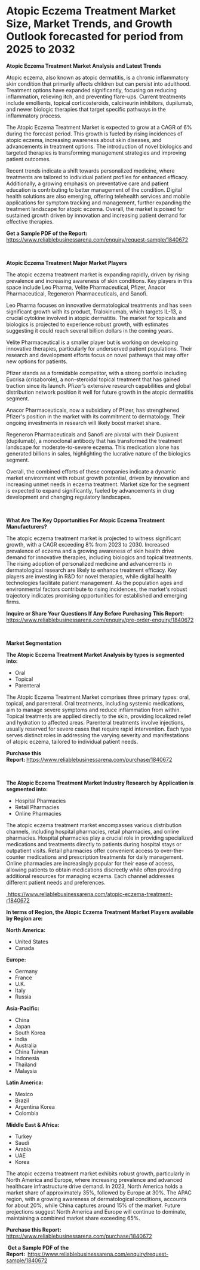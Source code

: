 <p><h1>Atopic Eczema Treatment Market Size, Market Trends, and Growth Outlook forecasted for period from 2025 to 2032</h1></p><p><strong>Atopic Eczema Treatment Market Analysis and Latest Trends</strong></p>
<p><p>Atopic eczema, also known as atopic dermatitis, is a chronic inflammatory skin condition that primarily affects children but can persist into adulthood. Treatment options have expanded significantly, focusing on reducing inflammation, relieving itch, and preventing flare-ups. Current treatments include emollients, topical corticosteroids, calcineurin inhibitors, dupilumab, and newer biologic therapies that target specific pathways in the inflammatory process.</p><p>The Atopic Eczema Treatment Market is expected to grow at a CAGR of 6% during the forecast period. This growth is fueled by rising incidences of atopic eczema, increasing awareness about skin diseases, and advancements in treatment options. The introduction of novel biologics and targeted therapies is transforming management strategies and improving patient outcomes. </p><p>Recent trends indicate a shift towards personalized medicine, where treatments are tailored to individual patient profiles for enhanced efficacy. Additionally, a growing emphasis on preventative care and patient education is contributing to better management of the condition. Digital health solutions are also emerging, offering telehealth services and mobile applications for symptom tracking and management, further expanding the treatment landscape for atopic eczema. Overall, the market is poised for sustained growth driven by innovation and increasing patient demand for effective therapies.</p></p>
<p><strong>Get a Sample PDF of the Report:&nbsp;</strong> <a href="https://www.reliablebusinessarena.com/enquiry/request-sample/1840672?utm_campaign=3534&utm_medium=2&utm_source=Github&utm_content=ia&utm_term=13042025&utm_id=atopic-eczema-treatment">https://www.reliablebusinessarena.com/enquiry/request-sample/1840672</a></p>
<p>&nbsp;</p>
<p><strong>Atopic Eczema Treatment Major Market Players</strong></p>
<p><p>The atopic eczema treatment market is expanding rapidly, driven by rising prevalence and increasing awareness of skin conditions. Key players in this space include Leo Pharma, Velite Pharmaceutical, Pfizer, Anacor Pharmaceutical, Regeneron Pharmaceuticals, and Sanofi. </p><p>Leo Pharma focuses on innovative dermatological treatments and has seen significant growth with its product, Tralokinumab, which targets IL-13, a crucial cytokine involved in atopic dermatitis. The market for topicals and biologics is projected to experience robust growth, with estimates suggesting it could reach several billion dollars in the coming years.</p><p>Velite Pharmaceutical is a smaller player but is working on developing innovative therapies, particularly for underserved patient populations. Their research and development efforts focus on novel pathways that may offer new options for patients.</p><p>Pfizer stands as a formidable competitor, with a strong portfolio including Eucrisa (crisaborole), a non-steroidal topical treatment that has gained traction since its launch. Pfizer’s extensive research capabilities and global distribution network position it well for future growth in the atopic dermatitis segment.</p><p>Anacor Pharmaceuticals, now a subsidiary of Pfizer, has strengthened Pfizer's position in the market with its commitment to dermatology. Their ongoing investments in research will likely boost market share.</p><p>Regeneron Pharmaceuticals and Sanofi are pivotal with their Dupixent (dupilumab), a monoclonal antibody that has transformed the treatment landscape for moderate-to-severe eczema. This medication alone has generated billions in sales, highlighting the lucrative nature of the biologics segment.</p><p>Overall, the combined efforts of these companies indicate a dynamic market environment with robust growth potential, driven by innovation and increasing unmet needs in eczema treatment. Market size for the segment is expected to expand significantly, fueled by advancements in drug development and changing regulatory landscapes.</p></p>
<p>&nbsp;</p>
<p><strong>What Are The Key Opportunities For Atopic Eczema Treatment Manufacturers?</strong></p>
<p><p>The atopic eczema treatment market is projected to witness significant growth, with a CAGR exceeding 8% from 2023 to 2030. Increased prevalence of eczema and a growing awareness of skin health drive demand for innovative therapies, including biologics and topical treatments. The rising adoption of personalized medicine and advancements in dermatological research are likely to enhance treatment efficacy. Key players are investing in R&D for novel therapies, while digital health technologies facilitate patient management. As the population ages and environmental factors contribute to rising incidences, the market's robust trajectory indicates promising opportunities for established and emerging firms.</p></p>
<p><strong>Inquire or Share Your Questions If Any Before Purchasing This Report:</strong> <a href="https://www.reliablebusinessarena.com/enquiry/pre-order-enquiry/1840672?utm_campaign=3534&utm_medium=2&utm_source=Github&utm_content=ia&utm_term=13042025&utm_id=atopic-eczema-treatment">https://www.reliablebusinessarena.com/enquiry/pre-order-enquiry/1840672</a></p>
<p>&nbsp;</p>
<p><strong>Market Segmentation</strong></p>
<p><strong>The Atopic Eczema Treatment Market Analysis by types is segmented into:</strong></p>
<p><ul><li>Oral</li><li>Topical</li><li>Parenteral</li></ul></p>
<p><p>The Atopic Eczema Treatment Market comprises three primary types: oral, topical, and parenteral. Oral treatments, including systemic medications, aim to manage severe symptoms and reduce inflammation from within. Topical treatments are applied directly to the skin, providing localized relief and hydration to affected areas. Parenteral treatments involve injections, usually reserved for severe cases that require rapid intervention. Each type serves distinct roles in addressing the varying severity and manifestations of atopic eczema, tailored to individual patient needs.</p></p>
<p><strong>Purchase this Report:&nbsp;</strong><a href="https://www.reliablebusinessarena.com/purchase/1840672?utm_campaign=3534&utm_medium=2&utm_source=Github&utm_content=ia&utm_term=13042025&utm_id=atopic-eczema-treatment">https://www.reliablebusinessarena.com/purchase/1840672</a></p>
<p>&nbsp;</p>
<p><strong>The Atopic Eczema Treatment Market Industry Research by Application is segmented into:</strong></p>
<p><ul><li>Hospital Pharmacies</li><li>Retail Pharmacies</li><li>Online Pharmacies</li></ul></p>
<p><p>The atopic eczema treatment market encompasses various distribution channels, including hospital pharmacies, retail pharmacies, and online pharmacies. Hospital pharmacies play a crucial role in providing specialized medications and treatments directly to patients during hospital stays or outpatient visits. Retail pharmacies offer convenient access to over-the-counter medications and prescription treatments for daily management. Online pharmacies are increasingly popular for their ease of access, allowing patients to obtain medications discreetly while often providing additional resources for managing eczema. Each channel addresses different patient needs and preferences.</p></p>
<p><a href="https://www.reliablebusinessarena.com/atopic-eczema-treatment-r1840672?utm_campaign=3534&utm_medium=2&utm_source=Github&utm_content=ia&utm_term=13042025&utm_id=atopic-eczema-treatment">&nbsp;https://www.reliablebusinessarena.com/atopic-eczema-treatment-r1840672</a></p>
<p><strong>In terms of Region, the Atopic Eczema Treatment Market Players available by Region are:</strong></p>
<p>
    <p> <strong> North America: </strong>
        <ul>
            <li>United States</li>
            <li>Canada</li>
        </ul>
        </p> 
    <p> <strong> Europe: </strong>
        <ul>
            <li>Germany</li>
            <li>France</li>
            <li>U.K.</li>
            <li>Italy</li>
            <li>Russia</li>
        </ul>
        </p> 
    <p> <strong> Asia-Pacific: </strong>
        <ul>
            <li>China</li>
            <li>Japan</li>
            <li>South Korea</li>
            <li>India</li>
            <li>Australia</li>
            <li>China Taiwan</li>
            <li>Indonesia</li>
            <li>Thailand</li>
            <li>Malaysia</li>
        </ul>
        </p> 
    <p> <strong> Latin America: </strong>
        <ul>
            <li>Mexico</li>
            <li>Brazil</li>
            <li>Argentina Korea</li>
            <li>Colombia</li>
        </ul>
        </p> 
    <p> <strong> Middle East & Africa: </strong>
        <ul>
            <li>Turkey</li>
            <li>Saudi</li>
            <li>Arabia</li>
            <li>UAE</li>
            <li>Korea</li>
        </ul>
    </p>
    </p>
<p><p>The atopic eczema treatment market exhibits robust growth, particularly in North America and Europe, where increasing prevalence and advanced healthcare infrastructure drive demand. In 2023, North America holds a market share of approximately 35%, followed by Europe at 30%. The APAC region, with a growing awareness of dermatological conditions, accounts for about 20%, while China captures around 15% of the market. Future projections suggest North America and Europe will continue to dominate, maintaining a combined market share exceeding 65%.</p></p>
<p><strong>Purchase this Report: </strong><a href="https://www.reliablebusinessarena.com/purchase/1840672?utm_campaign=3534&utm_medium=2&utm_source=Github&utm_content=ia&utm_term=13042025&utm_id=atopic-eczema-treatment">https://www.reliablebusinessarena.com/purchase/1840672</a></p>
<p>&nbsp;<strong>Get a Sample PDF of the Report:&nbsp;&nbsp;</strong><a href="https://www.reliablebusinessarena.com/enquiry/request-sample/1840672?utm_campaign=3534&utm_medium=2&utm_source=Github&utm_content=ia&utm_term=13042025&utm_id=atopic-eczema-treatment">https://www.reliablebusinessarena.com/enquiry/request-sample/1840672</a></p>
<p><strong></strong></p>
<p><p></p><p></p><p></p></p>
